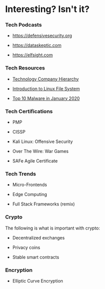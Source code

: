 # Interesting? Isn't it?

### Tech Podcasts

- https://defensivesecurity.org

- https://dataskeptic.com

- https://elfsight.com

### Tech Resources

- [Technology Company Hierarchy](https://www.hierarchystructure.com/technology-company-hierarchy/)

- [Introduction to Linux File System](https://opensource.com/life/16/10/introduction-linux-filesystems)

- [Top 10 Malware in January 2020](https://www.cisecurity.org/blog/top-10-malware-january-2020/)



### Tech Certifications

- PMP

- CISSP

- Kali Linux: Offensive Security

- Over The Wire: War Games

- SAFe Agile Certificate


### Tech Trends

- Micro-Frontends

- Edge Computing

- Full Stack Frameworks (remix)


### Crypto

The following is what is important with crypto:

- Decentralized exchanges

- Privacy coins

- Stable smart contracts


### Encryption

- Elliptic Curve Encryption



